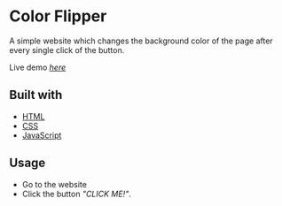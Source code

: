 # Color Flipper

A simple website which changes the background color of the page after every single click of the button.

Live demo [_here_](https://aquamarine-macaron-5ffbfa.netlify.app/)

## Built with
- [HTML](https://developer.mozilla.org/en-US/docs/Web/HTML)
- [CSS](https://www.w3schools.com/css/default.asp)
- [JavaScript](https://developer.mozilla.org/en-US/docs/Learn/Getting_started_with_the_web/JavaScript_basics)

## Usage

- Go to the website
- Click the button *"CLICK ME!"*.


